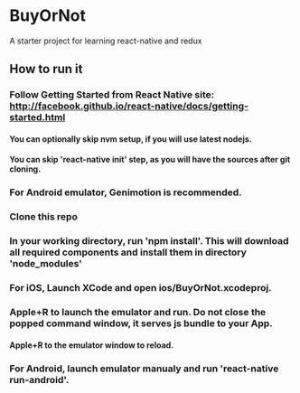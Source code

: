 # BuyOrNot
A starter project for learning react-native and redux

## How to run it
### Follow Getting Started from React Native site: http://facebook.github.io/react-native/docs/getting-started.html
#### You can optionally skip nvm setup, if you will use latest nodejs.
#### You can skip 'react-native init' step, as you will have the sources after git cloning.
### For Android emulator, Genimotion is recommended.
### Clone this repo
### In your working directory, run 'npm install'. This will download all required components and install them in directory 'node_modules'
### For iOS, Launch XCode and open ios/BuyOrNot.xcodeproj.
### Apple+R to launch the emulator and run. Do not close the popped command window, it serves js bundle to your App.
#### Apple+R to the emulator window to reload.
### For Android, launch emulator manualy and run 'react-native run-android'.
